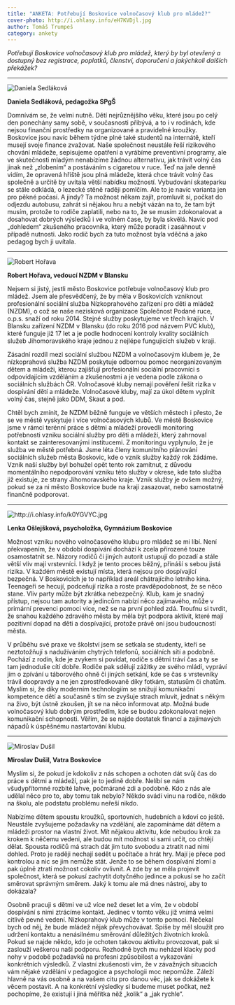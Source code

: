 ```yaml
---
title: "ANKETA: Potřebují Boskovice volnočasový klub pro mládež?"
cover-photo: http://i.ohlasy.info/eH7KVDjl.jpg
author: Tomáš Trumpeš
category: ankety
---
```


*Potřebují Boskovice volnočasový klub pro mládež, který by byl otevřený a dostupný bez registrace, poplatků, členství, doporučení a jakýchkoli dalších překážek?*

---

<img src="http://i.ohlasy.info/ENenyZb.jpg" class="profile-picture" alt="Daniela Sedláková">

**Daniela Sedláková, pedagožka SPgŠ**

Domnívám se, že velmi nutně. Dětí nejrůznějšího věku, které jsou po celý den ponechány samy sobě, v současnosti přibývá, a to i v rodinách, kde nejsou finanční prostředky na organizované a pravidelné kroužky. Boskovice jsou navíc během týdne plné také studentů na internátě, kteří musejí svoje finance zvažovat. Naše společnost neustále řeší rizikového chování mládeže, sepisujeme opatření a vyrábíme preventivní programy, ale ve skutečnosti mladým nenabízíme žádnou alternativu, jak trávit volný čas jinak než „zlobením“ a postáváním s cigaretou v ruce. Teď na jaře denně vidím, že opravená hřiště jsou plná mládeže, která chce trávit volný čas společně a určitě by uvítala větší nabídku možností. Vybudování skateparku se stále odkládá, o lezecké stěně raději pomlčím. Ale to je navíc varianta jen pro pěkné počasí. A jindy? Ta možnost někam zajít, promluvit si, počkat do odjezdu autobusu, zahrát si nějakou hru a nebýt vázán na to, že tam být musím, protože to rodiče zaplatili, nebo na to, že se musím zdokonalovat a dosahovat dobrých výsledků i ve volném čase, by byla skvělá. Navíc pod „dohledem“ zkušeného pracovníka, který může poradit i zasáhnout v případě nutnosti. Jako rodič bych za tuto možnost byla vděčná a jako pedagog bych ji uvítala.

---

<img src="http://i.ohlasy.info/hn8bGI1.jpg" class="profile-picture" alt="Robert Hořava">

**Robert Hořava, vedoucí NZDM v Blansku**

Nejsem si jistý, jestli město Boskovice potřebuje volnočasový klub pro mládež. Jsem ale přesvědčený, že by měla v Boskovicích vzniknout profesionální sociální služba Nízkoprahového zařízení pro děti a mládež (NZDM), o což se naše nezisková organizace Společnost Podané ruce, o.p.s. snaží od roku 2014. Stejné služby poskytujeme ve třech krajích. V Blansku zařízení NZDM v Blansku (do roku 2016 pod názvem PVC klub), které funguje již 17 let a je podle hodnocení kontroly kvality sociálních služeb Jihomoravského kraje jednou z nejlépe fungujících služeb v kraji.

Zásadní rozdíl mezi sociální službou NZDM a volnočasovým klubem je, že nízkoprahová služba NZDM poskytuje odbornou pomoc neorganizovaným dětem a mládeži, kterou zajišťují profesionální sociální pracovníci s odpovídajícím vzděláním a zkušenostmi a je vedena podle zákona o sociálních službách ČR. Volnočasové kluby nemají pověření řešit rizika v dospívání dětí a mládeže. Volnočasové kluby, mají za úkol dětem vyplnit volný čas, stejně jako DDM, Skaut a pod.

Chtěl bych zmínit, že NZDM běžně funguje ve větších městech i přesto, že se ve městě vyskytuje i více volnočasových klubů.
Ve městě Boskovice jsme v rámci terénní práce s dětmi a mládeží provedli monitoring potřebnosti vzniku sociální služby pro děti a mládeží, který zahrnoval kontakt se zainteresovanými institucemi. Z monitoringu vyplynulo, že je služba ve městě potřebná. Jsme léta členy komunitního plánování sociálních služeb města Boskovic, kde o vznik služby každý rok žádáme. Vznik naší služby byl bohužel opět tento rok zamítnut, z důvodu momentálního nepodporování vzniku této služby v okrese, kde tato služba již existuje, ze strany Jihomoravského kraje. Vznik služby je ovšem možný, pokud se za ni město Boskovice bude na kraji zasazovat, nebo samostatně finančně podporovat.

---

<img src="http://i.ohlasy.info/k0YGVYC.jpg" class="profile-picture" alt="http://i.ohlasy.info/k0YGVYC.jpg">

**Lenka Ošlejšková, psycholožka, Gymnázium Boskovice**

Možnost vzniku nového volnočasového klubu pro mládež se mi líbí. Není překvapením, že v období dospívání dochází k zcela přirozené touze osamostatnit se. Názory rodičů či jiných autorit ustupují do pozadí a stále větší vliv mají vrstevníci. I když je tento proces běžný, přináší s sebou jistá rizika. V každém městě existují místa, která nejsou pro dospívající bezpečná. V Boskovicích je to například areál chátrajícího letního kina. Teenageři se hecují, podceňují rizika a roste pravděpodobnost, že se něco stane. Vliv party může být zkrátka nebezpečný. Klub, kam je snadný přístup, nejsou tam autority a jedincům nabízí něco zajímavého, může v primární prevenci pomoci více, než se na první pohled zdá. Troufnu si tvrdit, že snahou každého zdravého města by měla být podpora aktivit, které mají pozitivní dopad na děti a dospívající, protože právě oni jsou budoucností města. 

V průběhu své praxe ve školství jsem se setkala se studenty, kteří se neztotožňují s nadužíváním chytrých telefonů, sociálních sítí a podobně. Pochází z rodin, kde je zvykem si povídat, rodiče s dětmi tráví čas a ty se tam jednoduše cítí dobře. Rodiče pak sdělují zážitky ze svého mládí, vypráví jim o zpívání u táborového ohně či jiných setkání, kde se čas s vrstevníky trávil doopravdy a ne jen zprostředkovaně díky fotkám, statusům či chatům. Myslím si, že díky moderním technologiím se snižují komunikační kompetence dětí a současně s tím se zvyšuje strach mluvit, jednat s někým na živo, být ústně zkoušen, jít se na něco informovat atp. Možná bude volnočasový klub dobrým prostředím, kde se budou zdokonalovat nejen komunikační schopnosti. Věřím, že se najde dostatek financí a zajímavých nápadů k úspěšnému nastartování klubu.

---

<img src="http://i.ohlasy.info/fvEK0G6.jpg" class="profile-picture" alt="Miroslav Dušil">

**Miroslav Dušil, Vatra Boskovice**

Myslím si, že pokud je kdokoliv z nás schopen a ochoten dát svůj čas do práce s dětmi a mládeží, pak je to jedině dobře. Nelíbí se nám všudypřítomné rozbité lahve, počmárané zdi a podobně. Kdo z nás ale udělal něco pro to, aby tomu tak nebylo? Někdo svádí vinu na rodiče, někdo na školu, ale podstatu problému neřeší nikdo. 

Nabízíme dětem spoustu kroužků, sportovních, hudebních a kdoví co ještě. Neustále zvyšujeme požadavky na vzdělání, ale zapomínáme dát dětem a mládeži prostor na vlastní život. Mít nějakou aktivitu, kde nebudou krok za krokem k něčemu vedeni, ale budou mít možnost si sami určit, co chtějí dělat. Spousta rodičů má strach dát jim tuto svobodu a ztratit nad nimi dohled. Proto je raději nechají sedět u počítače a hrát hry. Mají je přece pod kontrolou a nic se jim nemůže stát. Jenže to se během dospívání zlomí a pak úplně ztratí možnost cokoliv ovlivnit. A zde by se měla projevit společnost, která se pokusí zachytit dotyčného jedince a pokusí se ho začít směrovat správným směrem. Jaký k tomu ale má dnes nástroj, aby to dokázala?   

Osobně pracuji s dětmi ve už více než deset let a vím, že v období dospívání s nimi ztrácíme kontakt. Jedinec v tomto věku již vnímá velmi citlivě pevné vedení. Nízkoprahový klub může v tomto pomoci. Nečekal bych od něj, že bude mládež nějak převychovávat. Spíše by měl sloužit pro udržení kontaktu a nenásilnému směrování důležitých životních kroků. Pokud se najde někdo, kdo je ochoten takovou aktivitu provozovat, pak si zaslouží veškerou naši podporu. Rozhodně bych mu neházel klacky pod nohy v podobě požadavků na profesní způsobilost a vykazování konkrétních výsledků. Z vlastní zkušenosti vím, že v závažných situacích vám nějaké vzdělání v pedagogice a psychologii moc nepomůže. Záleží hlavně na vás osobně a na vašem citu pro danou věc, jak se dokážete k věcem postavit. A na konkrétní výsledky si budeme muset počkat, než pochopíme, že existují i jiná měřítka něž „kolik“ a „jak rychle“.